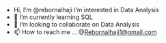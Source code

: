 - Hi, I’m @rebornalhaji
  I’m interested in Data Analysis
- 🌱 I’m currently learning SQL
- 💞️ I’m looking to collaborate on Data Analysis
- 📫 How to reach me ... @Rebornalhaji1@gmail.com

<!---
rebornalhaji/rebornalhaji is a ✨ special ✨ repository because its `README.md` (this file) appears on your GitHub profile.
You can click the Preview link to take a look at your changes.
--->
